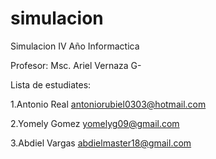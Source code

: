 # simulacion
Simulacion IV Año Informactica

Profesor: Msc. Ariel Vernaza G-



Lista de estudiates:

1.Antonio Real antoniorubiel0303@hotmail.com 

2.Yomely Gomez yomelyg09@gmail.com

3.Abdiel Vargas abdielmaster18@gmail.com
